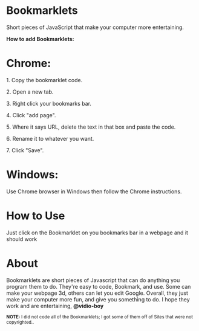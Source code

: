 <html>
  <head><h1>Bookmarklets</h1></head>
  <p>Short pieces of JavaScript that make your computer more entertaining.</p>

<b>How to add Bookmarklets:</b>

  <h1>Chrome:</h1>

<p>1. Copy the bookmarklet code.</p>
<p>2. Open a new tab.</p>
<p>3. Right click your bookmarks bar.</p>
<p>4. Click "add page".</p>
<p>5. Where it says URL, delete the text in that box and paste the code.</p>
<p>6. Rename it to whatever you want.</p>
<p>7. Click "Save".</p>

  <h1>Windows:</h1>

<p>Use Chrome browser in Windows then follow the Chrome instructions.</p>

  <h1>How to Use</h1>
<p>Just click on the Bookmarklet on you bookmarks bar in a webpage and it should work</p>

# About
<p>Bookmarklets are short pieces of Javascript that can do anything you program them to do. They're easy to code, Bookmark, and use. Some can make your webpage 3d, others can let you edit Google. Overall, they just make your computer more fun, and give you something to do. I hope they work and are entertaining, <b>@vidio-boy</b></p>

<p><footer><small> <b>NOTE:</b> I did not code all of the Bookmarklets; I got some of them off of Sites that were not copyrighted..</small><footer></p>
